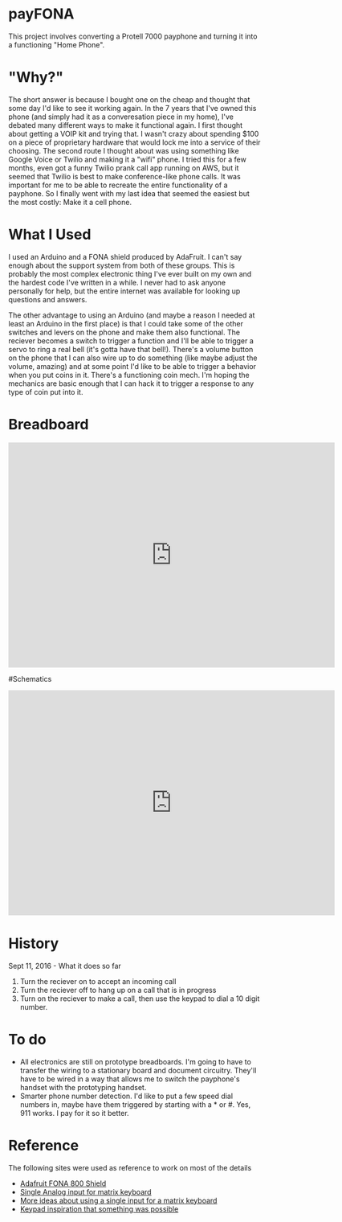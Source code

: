 # payFONA

This project involves converting a Protell 7000 payphone and turning it into a functioning "Home Phone". 

# "Why?" 
The short answer is because I bought one on the cheap and thought that some day I'd like to see it working again. In the 7 years that I've owned this phone (and simply had it as a converesation piece in my home), I've debated many different ways to make it functional again. I first thought about getting a VOIP kit and trying that. I wasn't crazy about spending $100 on a piece of proprietary hardware that would lock me into a service of their choosing. The second route I thought about was using something like Google Voice or Twilio and making it a "wifi" phone. I tried this for a few months, even got a funny Twilio prank call app running on AWS, but it seemed that Twilio is best to make conference-like phone calls. It was important for me to be able to recreate the entire functionality of a payphone. So I finally went with my last idea that seemed the easiest but the most costly: Make it a cell phone. 

# What I Used
I used an Arduino and a FONA shield produced by AdaFruit. I can't say enough about the support system from both of these groups. This is probably the most complex electronic thing I've ever built on my own and the hardest code I've written in a while. I never had to ask anyone personally for help, but the entire internet was available for looking up questions and answers. 

The other advantage to using an Arduino (and maybe a reason I needed at least an Arduino in the first place) is that I could take some of the other switches and levers on the phone and make them also functional. The reciever becomes a switch to trigger a function and I'll be able to trigger a servo to ring a real bell (it's gotta have that bell!). There's a volume button on the phone that I can also wire up to do something (like maybe adjust the volume, amazing) and at some point I'd like to be able to trigger a behavior when you put coins in it. There's a functioning coin mech. I'm hoping the mechanics are basic enough that I can hack it to trigger a response to any type of coin put into it. 

# Breadboard
<iframe frameborder='0' height='448' marginheight='0' marginwidth='0' scrolling='no' src='https://circuits.io/circuits/2618431-12-input-keypad-10-wire/embed#breadboard' width='650'></iframe>

#Schematics
<iframe frameborder='0' height='448' marginheight='0' marginwidth='0' scrolling='no' src='https://circuits.io/circuits/2618431-12-input-keypad-10-wire/embed#schematic' width='650'></iframe>


# History
Sept 11, 2016 - What it does so far
1) Turn the reciever on to accept an incoming call 
2) Turn the reciever off to hang up on a call that is in progress
3) Turn on the reciever to make a call, then use the keypad to dial a 10 digit number. 

# To do
- All electronics are still on prototype breadboards. I'm going to have to transfer the wiring to a stationary board and document circuitry. They'll have to be wired in a way that allows me to switch the payphone's handset with the prototyping handset. 
- Smarter phone number detection. I'd like to put a few speed dial numbers in, maybe have them triggered by starting with a * or #. Yes, 911 works. I pay for it so it better. 


# Reference
The following sites were used as reference to work on most of the details
- [Adafruit FONA 800 Shield](https://learn.adafruit.com/adafruit-fona-800-shield)
- [Single Analog input for matrix keyboard ](http://www.instructables.com/id/Arduino-3-wire-Matrix-Keypad/step2/Wiring-up-the-resistors/)
- [More ideas about using a single input for a matrix keyboard](http://forum.arduino.cc/index.php?topic=8558.0)
- [Keypad inspiration that something was possible](http://playground.arduino.cc/Code/Keypad)
